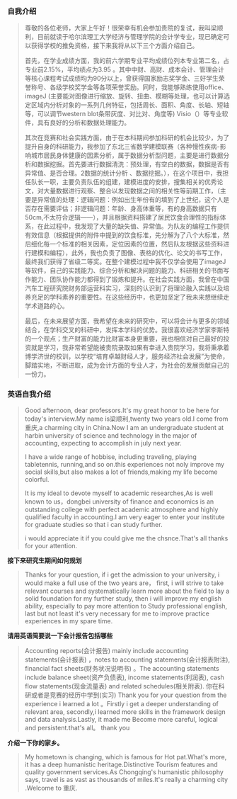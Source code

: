 ### 自我介绍

> 尊敬的各位老师，大家上午好！很荣幸有机会参加贵院的复试，我叫梁顺利，目前就读于哈尔滨理工大学经济与管理学院的会计学专业，现已确定可以获得学校的推免资格，接下来我将从以下三个方面介绍自己。
>
> 首先，在学业成绩方面，我的前六学期专业平均成绩位列本专业第二名，占专业前2.15%，平均绩点为3.95 。其中中财、高财、成本会计、管理会计等核心课程考试成绩均为90分以上，曾获得国家励志奖学金、三好学生荣誉称号、各级学校奖学金等各项荣誉奖励。同时，我能够熟练使用office、imageJ (主要能对图像进行缩放、旋转、扭曲、模糊等处理，也可以计算选定区域内分析对象的一系列几何特征，包括周长、面积、角度、长轴、短轴等，可以调节western blot条带灰度、对比对、角度等) Visio（）等专业软件，具有良好的分析和数据处理能力。
>
> 其次在竞赛和社会实践方面，由于在本科期间参加科研的机会比较少，为了提升自身的科研能力，我参加了东北三省数学建模联赛（各种慢性疾病-影响城市居民身体健康的因素分析，属于数据分析型问题，主要是进行数据分析和数据挖掘。首先要进行数据清洗：预处理，有空白的数据，数据是否有异常值、是否合理。2数据的统计分析 、数据挖掘。），在这个项目中，我担任队长一职，主要负责队伍的组建，建模进度的安排，搜集相关的优秀论文，对大量数据进行观察、整合以发现数据之间的相关性等前期工作，（主要是异常值的处理：逻辑问题：例如出生年份有的填到了上世纪，这个人是否存在需要评估；非逻辑问题：年龄、身高体重等，有的身高数据只有50cm,不太符合逻辑——），并且根据资料搭建了居民饮食合理性的指标体系，在此过程中，我发现了大量的缺失值、异常值。为队友的编程工作提供有效信息（根据提供的附件中提到的饮食标准，先分解为了八个大标准，然后细化每一个标准的相关因素，定位因素的位置，然后队友根据这些资料进行建模和编程），此外，我也负责了图像、表格的优化、论文的书写工作，最终我们获得了省级二等奖。在整个建模过程中我不仅学会使用了imageJ等软件，自己的实践能力、综合分析和解决问题的能力、科研相关的书面写作能力、团队协作能力都得到了锻炼和提升。在社会实践方面，我曾在中国汽车工程研究院财务部运营科实习，深刻的认识到了将理论融入实践以及培养充足的学科素养的重要性。在这些经历中，也更加坚定了我未来想继续走学术道路的心。
>
> 最后，在未来展望方面，我希望在未来的研究中，可以将会计与更多的领域结合，在学科交叉的科研中，发挥本学科的优势。我很喜欢经济学家李斯特的一个观点；生产财富的能力比财富本身更重要，我也相信对自己最好的投资就是学习，我非常希望能被贵院录取如果有幸进入贵院学习，我将秉承着博学济世的校训，以学校“培育卓越财经人才，服务经济社会发展”为使命，脚踏实地，不断进取，成为会计方面的专业人才，为社会的发展贡献自己的一份力。

### 英语自我介绍

> Good afternoon, dear professors.It's my great honor to be here for today's interview.My name is梁顺利,twenty two years old.I come from 重庆,a charming city in China.Now I am an undergraduate student at harbin university of science and technology in the major of accounting, expecting to accomplish in july next year.
>
> I have a wide range of hobbise, including traveling, playing tabletennis, running,and so on.this experiences not noly improve my social skills,but also makes a lot of friends,making my life become colorful.
>
> It is my ideal to devote myself to academic researches,As is well known to us，dongbei university of finance and economics is an outstanding college with perfect academic atmosphere and highly qualified faculty in accounting.I am very eager to enter your institute for graduate studies so that i can study further.
>
>    i would appreciate it if you could give me the chsnce.That's all thanks for your attention.
>
>  

**接下来研究生期间如何规划**

> Thanks for your question, if i get the admission to your university, i would make a full use of the two years are， first, i will strive to take relevant courses and systematically learn more about the field to lay a solid foundation for my further study, then i will improve my english ability, especially to pay more attention to Study professional english,  last but not least it's very necessary for me to improve  practice  experiences in my spare time.

**请用英语简要说一下会计报告包括哪些**

> Accounting reports(会计报告) mainly include accounting statements(会计报表) ，notes to accounting statements(会计报表附注), financial fact sheets(财务状况说明书) 。The accounting statements  include balance sheet(资产负债表), income statements(利润表), cash flow statements(现金流量表) and related schedules(相关附表).
> 你在科研或者是竞赛的经历中学到(实习)
> Thank you for your question from the experience i learned a lot 。Firstly i get a deeper understanding of relevant area, secondly,i learned more skills in the framework design and data analysis.Lastly, it made me Become more careful, logical and persistent.that's all。 thank you

**介绍一下你的家乡。**

> My hometown is changing, which is famous for Hot pat.What's more, it has a deep humanistic heritage.Distinctive Tourism features and quality government services.As Chongqing's humanistic philosophy says, travel is as vast as thousands of miles.It's really a charming city .Welcome to 重庆.